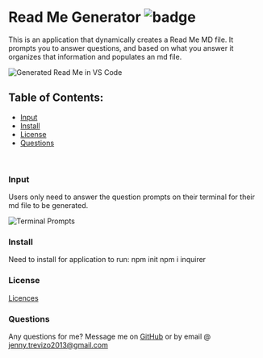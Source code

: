 # Read Me Generator ![badge](https://img.shields.io/badge/license-MIT-yellow.svg)
  This is an application that dynamically creates a Read Me MD file. It prompts you to answer questions, and based on what you answer it organizes that information and populates an md file.
  <br>
  
![Generated Read Me in VS Code](https://user-images.githubusercontent.com/78758382/114793632-660cee00-9d50-11eb-8687-4ffe5d67f8e7.png)

  ## Table of Contents:
  * [Input](#input)
  * [Install](#install)
  * [License](#license)
  * [Questions](#questions)
<br>

### Input
Users only need to answer the question prompts on their terminal for their md file to be generated.

![Terminal Prompts](https://user-images.githubusercontent.com/78758382/114793824-d74ca100-9d50-11eb-9c80-ff6bac93b144.png)

### Install
Need to install for application to run:
npm init 
npm i inquirer
<br>

### License
[Licences](https://opensource.org/licenses/MIT)
<br>



### Questions
Any questions for me? Message me on [GitHub](https://github.com/jtrevz) or by email @ jenny.trevizo2013@gmail.com
